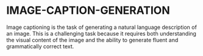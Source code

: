 # IMAGE-CAPTION-GENERATION
Image captioning is the task of generating a natural language description of an image. This is a challenging task because it requires both understanding the visual content of the image and the ability to generate fluent and grammatically correct text.
